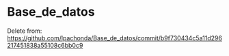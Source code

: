 # Base_de_datos
Delete from: https://github.com/lpachonda/Base_de_datos/commit/b9f730434c5a11d296217451838a55108c6bb0c9
